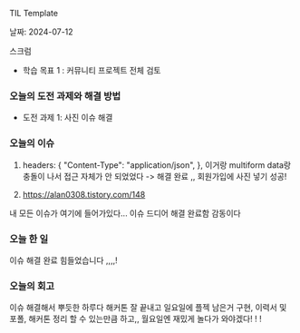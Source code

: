 TIL Template

날짜: 2024-07-12

스크럼
- 학습 목표 1 : 커뮤니티 프로젝트 전체 검토

### 오늘의 도전 과제와 해결 방법
- 도전 과제 1: 사진 이슈 해결

### 오늘의 이슈

1.  headers: {
        "Content-Type": "application/json",
      },
      이거랑 multiform data랑 충돌이 나서 접근 자체가 안 되었었다
    -> 해결 완료 ,, 회원가입에 사진 넣기 성공! 

2. https://alan0308.tistory.com/148

내 모든 이슈가 여기에 들어가있다... 이슈 드디어 해결 완료함 감동이다


### 오늘 한 일

이슈 해결 완료
힘들었습니다 ,,,,! 


### 오늘의 회고

이슈 해결해서 뿌듯한 하루다
해커톤 잘 끝내고 일요일에 플젝 남은거 구현, 이력서 및 포폴, 해커톤 정리
할 수 있는만큼 하고,, 월요일엔 재밌게 놀다가 와야겠다! ! ! 